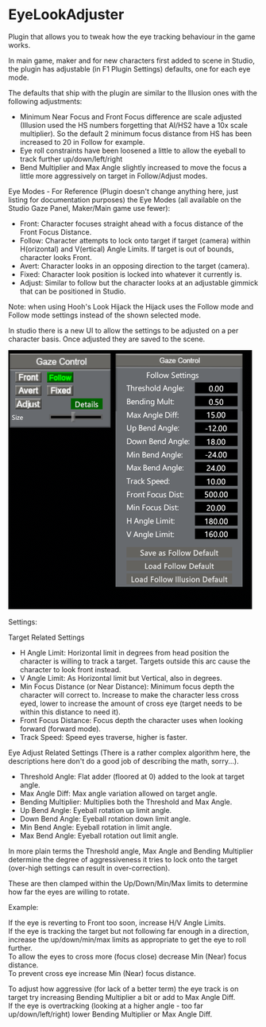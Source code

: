 # EyeLookAdjuster

Plugin that allows you to tweak how the eye tracking behaviour in the game works.

In main game, maker and for new characters first added to scene in Studio, the plugin has adjustable (in F1 Plugin Settings) defaults, one for each eye mode.

The defaults that ship with the plugin are similar to the Illusion ones with the following adjustments:

- Minimum Near Focus and Front Focus difference are scale adjusted (Illusion used the HS numbers forgetting that AI/HS2 have a 10x scale multiplier). So the default 2 minimum focus distance from HS has been increased to 20 in Follow for example.
- Eye roll constraints have been loosened a little to allow the eyeball to track further up/down/left/right
- Bend Multiplier and Max Angle slightly increased to move the focus a little more aggressively on target in Follow/Adjust modes.

Eye Modes - For Reference (Plugin doesn't change anything here, just listing for documentation purposes) the Eye Modes (all available on the Studio Gaze Panel, Maker/Main game use fewer):

- Front: Character focuses straight ahead with a focus distance of the Front Focus Distance.
- Follow: Character attempts to lock onto target if target (camera) within H(orizontal) and V(ertical) Angle Limits. If target is out of bounds, character looks Front.
- Avert: Character looks in an opposing direction to the target (camera).
- Fixed: Character look position is locked into whatever it currently is.
- Adjust: Similar to follow but the character looks at an adjustable gimmick that can be positioned in Studio.

Note: when using Hooh's Look Hijack the Hijack uses the Follow mode and Follow mode settings instead of the shown selected mode.

In studio there is a new UI to allow the settings to be adjusted on a per character basis. Once adjusted they are saved to the scene.

![Studio GUI!](https://raw.githubusercontent.com/OrangeSpork/EyeLookAdjuster/master/EyeLookAdjuster/StudioGUIExample.png)

Settings:

Target Related Settings

- H Angle Limit: Horizontal limit in degrees from head position the character is willing to track a target. Targets outside this arc cause the character to look front instead.
- V Angle Limit: As Horizontal limit but Vertical, also in degrees.
- Min Focus Distance (or Near Distance): Minimum focus depth the character will correct to. Increase to make the character less cross eyed, lower to increase the amount of cross eye (target needs to be within this distance to need it).
- Front Focus Distance: Focus depth the character uses when looking forward (forward mode). 
- Track Speed: Speed eyes traverse, higher is faster.

Eye Adjust Related Settings (There is a rather complex algorithm here, the descriptions here don't do a good job of describing the math, sorry...).

- Threshold Angle: Flat adder (floored at 0) added to the look at target angle.
- Max Angle Diff: Max angle variation allowed on target angle.
- Bending Multiplier: Multiplies both the Threshold and Max Angle. 
- Up Bend Angle: Eyeball rotation up limit angle.
- Down Bend Angle: Eyeball rotation down limit angle.
- Min Bend Angle: Eyeball rotation in limit angle.
- Max Bend Angle: Eyeball rotation out limit angle.

In more plain terms the Threshold angle, Max Angle and Bending Multiplier determine the degree of aggressiveness it tries to lock onto the target (over-high settings can result in over-correction).

These are then clamped within the Up/Down/Min/Max limits to determine how far the eyes are willing to rotate.

Example:

If the eye is reverting to Front too soon, increase H/V Angle Limits.  
If the eye is tracking the target but not following far enough in a direction, increase the up/down/min/max limits as appropriate to get the eye to roll further.  
To allow the eyes to cross more (focus close) decrease Min (Near) focus distance.  
To prevent cross eye increase Min (Near) focus distance.  

To adjust how aggressive (for lack of a better term) the eye track is on target try increasing Bending Multiplier a bit or add to Max Angle Diff.  
If the eye is overtracking (looking at a higher angle - too far up/down/left/right) lower Bending Multiplier or Max Angle Diff.  

